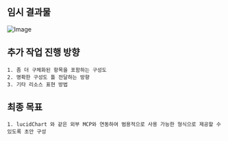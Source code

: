 
## 임시 결과물

![Image](https://github.com/user-attachments/assets/43be4fd4-d57d-43cd-a494-b8ef9ccc325e)

## 추가 작업 진행 방향

    1. 좀 더 구체화된 항목을 포함하는 구성도
    2. 명확한 구성도 틀 전달하는 방향
    3. 기타 리소스 표현 방법


## 최종 목표

    1. lucidChart 와 같은 외부 MCP와 연동하여 범용적으로 사용 가능한 형식으로 제공할 수 있도록 초안 구성